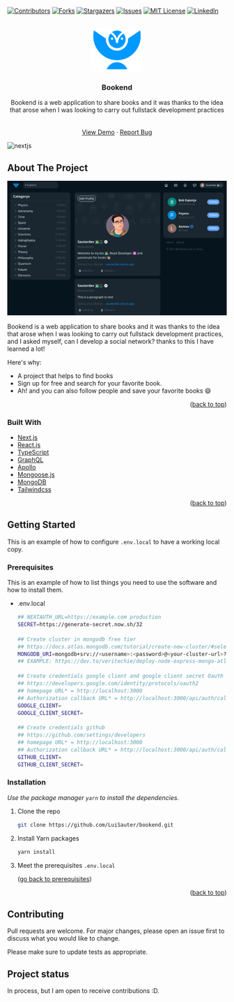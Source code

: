 <div id="top"></div>
<!-- PROJECT SHIELDS -->

[![Contributors][contributors-shield]][contributors-url]
[![Forks][forks-shield]][forks-url]
[![Stargazers][stars-shield]][stars-url]
[![Issues][issues-shield]][issues-url]
[![MIT License][license-shield]][license-url]
[![LinkedIn][linkedin-shield]][linkedin-url]



<!-- PROJECT LOGO -->
<br />
<div align="center">
  <a href="https://bookendd.vercel.app/">
    <img src="/public/images/bookend-logo.png" alt="nextjs" width="120" height="100">
  </a>

  <h3 align="center">Bookend</h3>

  <p align="center">
Bookend is a web application to share books and it was thanks to the idea that arose when I was looking to carry out fullstack development practices<br />
    <br />
    <br />
    <a href="https://bookendd.vercel.app/">View Demo</a>
    ·
    <a href="https://github.com/LuiSauter/bookend/issues">Report Bug</a>
  </p>
</div>

<img src="https://upload.wikimedia.org/wikipedia/commons/thumb/8/8e/Nextjs-logo.svg/207px-Nextjs-logo.svg.png" alt="nextjs" width="120" height="100">

<!-- TABLE OF CONTENTS -->
<!-- <details>
  <summary>Table of Contents</summary>
  <ol>
    <li>
      <a href="#about-the-project">About The Project</a>
      <ul>
        <li><a href="#built-with">Built With</a></li>
      </ul>
    </li>
    <li>
      <a href="#getting-started">Getting Started</a>
      <ul>
        <li><a href="#prerequisites">Prerequisites</a></li>
        <li><a href="#installation">Installation</a></li>
      </ul>
    </li>
    <li><a href="#usage">Usage</a></li>
    <li><a href="#roadmap">Roadmap</a></li>
    <li><a href="#contributing">Contributing</a></li>
    <li><a href="#license">License</a></li>
    <li><a href="#contact">Contact</a></li>
    <li><a href="#acknowledgments">Acknowledgments</a></li>
  </ol>
</details> -->



<!-- ABOUT THE PROJECT -->
## About The Project

[![Product Name Screen Shot][product-screenshot]](https://github.com/LuiSauter/bookend/blob/main/public/images/bookendd.vercel.app_sauterdev.png)

Bookend is a web application to share books and it was thanks to the idea that arose when I was looking to carry out fullstack development practices, and I asked myself, can I develop a social network? thanks to this I have learned a lot!

Here's why:
* A project that helps to find books
* Sign up for free and search for your favorite book.
* Ah! and you can also follow people and save your favorite books :smile:

<p align="right">(<a href="#top">back to top</a>)</p>



### Built With

* [Next.js](https://nextjs.org/)
* [React.js](https://reactjs.org/)
* [TypeScript](https://www.typescriptlang.org/)
* [GraphQL](https://graphql.org/)
* [Apollo](https://www.apollographql.com/)
* [Mongoose.js](https://mongoosejs.com/)
* [MongoDB](https://www.mongodb.com/)
* [Tailwindcss](https://tailwindcss.com/)

<p align="right">(<a href="#top">back to top</a>)</p>



<!-- GETTING STARTED -->
## Getting Started

This is an example of how to configure `.env.local` to have a working local copy.
<div id="prerequisites"></div>

### Prerequisites

This is an example of how to list things you need to use the software and how to install them.
* .env.local
  ```sh
  ## NEXTAUTH_URL=https://example.com production
  SECRET=https://generate-secret.now.sh/32
  
  ## Create cluster in mongodb free tier
  ## https://docs.atlas.mongodb.com/tutorial/create-new-cluster/#select-the-cluster-tier
  MONGODB_URI=mongodb+srv://<username>:<password>@<your-cluster-url>?retryWrites=true&w=majority
  ## EXAMPLE: https://dev.to/veritechie/deploy-node-express-mongo-atlas-con-fetch-de-react-en-heroku-mern-app-3ien
  
  ## Create credentials google client and google client secret Oauth
  ## https://developers.google.com/identity/protocols/oauth2
  ## homepage URL* = http://localhost:3000
  ## Authorization callback URL* = http://localhost:3000/api/auth/callback/google
  GOOGLE_CLIENT=
  GOOGLE_CLIENT_SECRET=
  
  ## Create credentials github
  ## https://github.com/settings/developers
  ## homepage URL* = http://localhost:3000
  ## Authorization callback URL* = http://localhost:3000/api/auth/callback/github
  GITHUB_CLIENT=
  GITHUB_CLIENT_SECRET=

  ```

### Installation

_Use the package manager `yarn` to install the dependencies._

1. Clone the repo
   ```sh
   git clone https://github.com/LuiSauter/bookend.git
   ```
2. Install Yarn packages
   ```sh
   yarn install
   ```
3. Meet the prerequisites `.env.local`

    <p align="left">(<a href="#prerequisites">go back to prerequisites</a>)</p>


<p align="right">(<a href="#top">back to top</a>)</p>



<!-- MARKDOWN LINKS & IMAGES -->
<!-- https://www.markdownguide.org/basic-syntax/#reference-style-links -->
[contributors-shield]: https://img.shields.io/github/contributors/LuiSauter/bookend.svg?style=for-the-badge
[contributors-url]: https://github.com/LuiSauter/bookend/
[forks-shield]: https://img.shields.io/github/forks/LuiSauter/bookend.svg?style=for-the-badge
[forks-url]: https://github.com/LuiSauter/bookend/network/members
[stars-shield]: https://img.shields.io/github/stars/LuiSauter/bookend.svg?style=for-the-badge
[stars-url]: https://github.com/LuiSauter/bookend/stargazers
[issues-shield]: https://img.shields.io/github/issues/LuiSauter/bookend.svg?style=for-the-badge
[issues-url]: https://github.com/LuiSauter/bookend/issues
[license-shield]: https://img.shields.io/github/license/LuiSauter/bookend.svg?style=for-the-badge
[license-url]: https://github.com/LuiSauter/bookend/blob/main/LICENSE
[linkedin-shield]: https://img.shields.io/badge/-LinkedIn-black.svg?style=for-the-badge&logo=linkedin&colorB=555
[linkedin-url]: https://linkedin.com/in/luis-gabriel-janco/
[product-screenshot]: public/images/bookendd.vercel.app_sauterdev.png


## Contributing

Pull requests are welcome. For major changes, please open an issue first to discuss what you would like to change.

Please make sure to update tests as appropriate.

## Project status

In process, but I am open to receive contributions :D.
